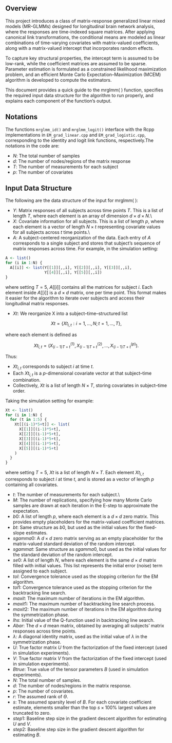 ## Overview

This project introduces a class of matrix-response generalized linear mixed models (MR-GLMMs) designed for longitudinal brain network analysis, where the responses are time-indexed square matrices. After applying canonical link transformations, the conditional means are modeled as linear combinations of time-varying covariates with matrix-valued coefficients, along with a matrix-valued intercept that incorporates random effects.

To capture key structural properties, the intercept term is assumed to be low-rank, while the coefficient matrices are assumed to be sparse. Parameter estimation is formulated as a constrained likelihood maximization problem, and an efficient Monte Carlo Expectation–Maximization (MCEM) algorithm is developed to compute the estimators.

This document provides a quick guide to the mrglmm( ) function, specifies the required input data structure for the algorithm to run properly, and explains each component of the function’s output.

## Notations

The functions `mrglmm_id()` and `mrglmm_logit()` interface with the Rcpp implementations in `EM_grad_linear.cpp` and `EM_grad_logistic.cpp`, corresponding to the identity and logit link functions, respectively.The notations in the code are:

-   $N$: The total number of samples
-   $d$: The number of nodes/regions of the matrix response
-   $T$: The number of measurements for each subject
-   $p$: The number of covariates

## Input Data Structure

The following are the data structure of the input for mrglmm( ):

-   $Y$: Matrix responses of all subjects across time points $T$. This is a list of length $T$, where each element is an array of dimension $d \times d \times N$.\
-   $X$: Covariate information for all subjects. This is a list of length $p$, where each element is a vector of length $N \times t$ representing covariate values for all subjects across $t$ time points.\
-   $A$: A subject-centered reorganization of the data. Each entry of $A$ corresponds to a single subject and stores that subject’s sequence of matrix responses across time. For example, in the simulation setting:

``` r
A <- list()
for (i in 1:N) {
  A[[i]] <- list(Y[[1]][,,i], Y[[2]][,,i], Y[[3]][,,i], 
                 Y[[4]][,,i], Y[[5]][,,i])
}
```

where setting $T=5$, $A[[i]]$ contains all the matrices for subject $i$. Each element inside $A[[i]]$ is a $d \times d$ matrix, one per time point. This format makes it easier for the algorithm to iterate over subjects and access their longitudinal matrix responses.

-   $Xt$: We reorganize X into a subject–time–structured list
```math
Xt = \{ Xt_{i,t} : i = 1, …, N ;  t = 1, …, T \},
```
where each element is defined as
```math
Xt_{i,t} = ( X^{(1)}_{(i-1)T+t},  X^{(2)}_{(i-1)T+t}, …, X^{(p)}_{(i-1)T+t} ).
```
Thus:
- $Xt_{i,t}$ corresponds to subject $i$ at time $t$.
- Each $Xt_{i,t}$ is a $p$-dimensional covariate vector at that subject–time combination.
- Collectively, $Xt$ is a list of length $N \times T$, storing covariates in subject–time order.

Taking the simulation setting for example:

``` r
Xt <- list()
for (i in 1:N) {
  for (t in 1:5) {
    Xt[[(i-1)*5+t]] <- list(
      X[[1]][(i-1)*5+t],
      X[[2]][(i-1)*5+t],
      X[[3]][(i-1)*5+t],
      X[[4]][(i-1)*5+t],
      X[[5]][(i-1)*5+t]
    )
  }
}
```

where setting $T=5$, $Xt$ is a list of length $N \times T$. Each element $Xt_{i,t}$ corresponds to subject $i$ at time $t$, and is stored as a vector of length $p$ containing all covariates.

-   $t$: The number of measurements for each subject.\
-   $M$: The number of replications, specifying how many Monte Carlo samples are drawn at each iteration in the E-step to approximate the expectation.
-   $b0$: A list of length $p$, where each element is a $d \times d$ zero matrix. This provides empty placeholders for the matrix-valued coefficient matrices.
-   $bt$: Same structure as $b0$, but used as the initial values for the fixed-slope estimates.
-   $sgamma0$: A $d \times d$ zero matrix serving as an empty placeholder for the matrix-valued standard deviation of the random intercept.
-   $sgammat$: Same structure as $sgamma0$, but used as the initial values for the standard deviation of the random intercept.
-   $se0$: A list of length $N$, where each element is the same $d \times d$ matrix filled with initial values. This list represents the initial error (noise) term assigned to each subject.
-   $tol$: Convergence tolerance used as the stopping criterion for the EM algorithm.
-   $tol1$: Convergence tolerance used as the stopping criterion for the backtracking line search.
-   $maxit$: The maximum number of iterations in the EM algorithm.
-   $maxit1$: The maximum number of backtracking line search process.
-   $maxit2$: The maximum number of iterations in the EM algorithm during the symmetrization phase.
-   $lhs$: Initial value of the Q-function used in backtracking line search.
-   $Abar$: The $d \times d$ mean matrix, obtained by averaging all subjects’ matrix responses across time points.
-   $\lambda$: A diagonal identity matrix, used as the initial value of $\lambda$ in the symmetrization phase.
-   $U$: True factor matrix $U$ from the factorization of the fixed intercept (used in simulation experiments).
-   $V$: True factor matrix $V$ from the factorization of the fixed intercept (used in simulation experiments).
-   $Btrue$: True value of the tensor parameters $B$ (used in simulation experiments).
-   $N$: The total number of samples.
-   $d$: The number of nodes/regions in the matrix response.
-   $p$: The number of covariates.
-   $r$: The assumed rank of $\Theta$.
-   $s$: The assumed sparsity level of $B$. For each covariate coefficient estimate, elements smaller than the top $s \times 100\text{\%}$ largest values are truncated to zero.
-   $step1$: Baseline step size in the gradient descent algorithm for estimating $U$ and $V$.
-   $step2$: Baseline step size in the gradient descent algorithm for estimating $B$.
